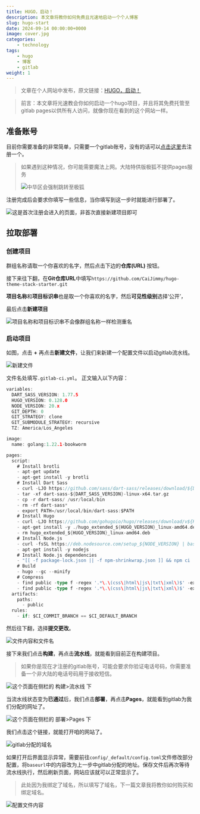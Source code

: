 ```yaml
---
title: HUGO，启动！
description: 本文章将教你如何免费且光速地启动一个个人博客
slug: hugo-start
date: 2024-09-14 00:00:00+0000
image: cover.jpg
categories:
    - technology
tags:
    - hugo
    - 博客
    - gitlab
weight: 1
---
```

> 文章在个人网站中发布，原文链接：[HUGO，启动！](https://blog.zhoujump.club/p/hugo-start/)

>前言：本文章将光速教会你如何启动一个hugo项目，并且将其免费托管至gitlab pages以供所有人访问，就像你现在看到的这个网站一样。
## 准备账号
目前你需要准备的非常简单，只需要一个gitlab账号，没有的话可以[点击这里](https://gitlab.com/users/sign_up)去注册一个。
>如果遇到这种情况，你可能需要魔法上网。大陆特供版极狐不提供pages服务
>
>![中华区会强制跳转至极狐](1-1.png)

注册完成后会要求你填写一些信息，当你填写到这一步时就能进行部署了。

![这是首次注册会进入的页面，非首次直接新建项目即可](1-2.png)

## 拉取部署
### 创建项目
群组名称请取一个你喜欢的名字，然后点击下边的**仓库(URL)** 按钮。

接下来往下翻，在**Git仓库URL**中填写`https://github.com/CaiJimmy/hugo-theme-stack-starter.git`

**项目名称**和**项目标识串**也是取一个你喜欢的名字，然后**可见性级别**选择‘公开’，

最后点击**新建项目**

![项目名称和项目标识串不会像群组名称一样检测重名](2-1.png)

### 启动项目
如图，点击 **+** 再点击**新建文件**，让我们来新建一个配置文件以启动gitlab流水线。

![新建文件](2-2.png)

文件名处填写`.gitlab-ci.yml`。
正文输入以下内容：
```go
variables:
  DART_SASS_VERSION: 1.77.5
  HUGO_VERSION: 0.128.0
  NODE_VERSION: 20.x
  GIT_DEPTH: 0
  GIT_STRATEGY: clone
  GIT_SUBMODULE_STRATEGY: recursive
  TZ: America/Los_Angeles

image:
  name: golang:1.22.1-bookworm

pages:
  script:
    # Install brotli
    - apt-get update
    - apt-get install -y brotli
    # Install Dart Sass
    - curl -LJO https://github.com/sass/dart-sass/releases/download/${DART_SASS_VERSION}/dart-sass-${DART_SASS_VERSION}-linux-x64.tar.gz
    - tar -xf dart-sass-${DART_SASS_VERSION}-linux-x64.tar.gz
    - cp -r dart-sass/ /usr/local/bin
    - rm -rf dart-sass*
    - export PATH=/usr/local/bin/dart-sass:$PATH
    # Install Hugo
    - curl -LJO https://github.com/gohugoio/hugo/releases/download/v${HUGO_VERSION}/hugo_extended_${HUGO_VERSION}_linux-amd64.deb
    - apt-get install -y ./hugo_extended_${HUGO_VERSION}_linux-amd64.deb
    - rm hugo_extended_${HUGO_VERSION}_linux-amd64.deb
    # Install Node.js
    - curl -fsSL https://deb.nodesource.com/setup_${NODE_VERSION} | bash -
    - apt-get install -y nodejs
    # Install Node.js dependencies
    - "[[ -f package-lock.json || -f npm-shrinkwrap.json ]] && npm ci || true"
    # Build
    - hugo --gc --minify
    # Compress
    - find public -type f -regex '.*\.\(css\|html\|js\|txt\|xml\)$' -exec gzip -f -k {} \;
    - find public -type f -regex '.*\.\(css\|html\|js\|txt\|xml\)$' -exec brotli -f -k {} \;
  artifacts:
    paths:
      - public
  rules:
    - if: $CI_COMMIT_BRANCH == $CI_DEFAULT_BRANCH
```

然后往下翻，选择**提交更改**。

![文件内容和文件名](2-3.png)

接下来我们点击**构建**，再点击**流水线**，就能看到目前正在构建项目。
>如果你是现在才注册的gitlab账号，可能会要求你验证电话号码，你需要准备一个非大陆的电话号码用于接收短信。

![这个页面在侧栏的 构建>流水线 下](2-4.png)

当流水线状态变为**已通过**后，我们点击**部署**，再点击**Pages**，就能看到gitlab为我们分配的网址了。

![这个页面在侧栏的 部署>Pages 下](2-5.png)

我们点击这个链接，就能打开咱的网站了。

![gitlab分配的域名](2-6.png)

如果打开后界面显示异常，需要前往`config/_default/config.toml`文件修改部分配置，将`baseurl`中的内容改为上一步中gitlab分配的地址。保存文件后再次等待流水线执行，然后刷新页面，网站应该就可以正常显示了。
>此处因为我绑定了域名，所以填写了域名，下一篇文章我将教你如何购买和绑定域名。

![配置文件内容](2-7.png)